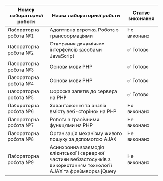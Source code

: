 | Номер лабораторної роботи | Назва лабораторної роботи | Статус виконання |
|---------------------------|---------------------------|-------------------|
| Лабораторна робота №1 | Адаптивна верстка. Робота з трансформаціями | Не виконано |
| Лабораторна робота №2 | Створення динамічних інтерфейсів засобами JavaScript | ✅ Готово |
| Лабораторна робота №3 | Основи мови PHP | ✅ Готово |
| Лабораторна робота №4 | Основи мови PHP | ✅ Готово |
| Лабораторна робота №5 | Обробка запитів до сервера на PHP | ✅ Готово |
| Лабораторна робота №6 | Завантаження та аналіз вмісту веб-сторінок на PHP | Не виконано |
| Лабораторна робота №7 | Робота з графічними функціями на PHP | Не виконано |
| Лабораторна робота №8 | Організація механізму живого пошуку за допомогою AJAX | Не виконано |
| Лабораторна робота №9 | Асинхронна взаємодія клієнтської і серверної частини вебзастосунків з використанням технології AJAX та фреймворка jQuery | Не виконано |
